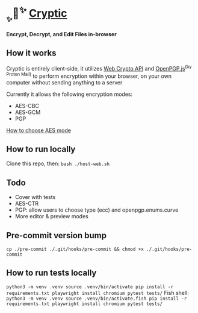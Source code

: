# <sub><sub>✨</sub></sub>🔐<sup>✨</sup> [Cryptic](https://the-human-guy.github.io/cryptic)

**Encrypt, Decrypt, and Edit Files in-browser**

## How it works

Cryptic is entirely client-side, it utilizes [Web Crypto API](https://developer.mozilla.org/en-US/docs/Web/API/Web_Crypto_API) and [OpenPGP.js](https://openpgpjs.org/)<sup>(by Proton Mail)</sup> to perform encryption within your browser, on your own computer without sending anything to a server

Currently it allows the following encryption modes:

- AES-CBC
- AES-GCM
- PGP

[How to choose AES mode](https://stackoverflow.com/questions/1220751/how-to-choose-an-aes-encryption-mode-cbc-ecb-ctr-ocb-cfb)

## How to run locally

Clone this repo, then:
`bash ./host-web.sh`

## Todo

- Cover with tests
- AES-CTR
- PGP: allow users to choose type (ecc) and openpgp.enums.curve
- More editor & preview modes

## Pre-commit version bump
`cp ./pre-commit ./.git/hooks/pre-commit && chmod +x ./.git/hooks/pre-commit`

## How to run tests locally
`
python3 -m venv .venv
source .venv/bin/activate
pip install -r requirements.txt
playwright install chromium
pytest tests/
`
Fish shell:
`
python3 -m venv .venv
source .venv/bin/activate.fish
pip install -r requirements.txt
playwright install chromium
pytest tests/
`